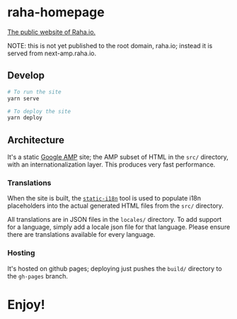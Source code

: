 # raha-homepage

[The public website of Raha.io.](next-amp.raha.io)

NOTE: this is not yet published to the root domain, raha.io; instead it is
served from next-amp.raha.io.

## Develop

```bash
# To run the site
yarn serve

# To deploy the site
yarn deploy
```

## Architecture

It's a static [Google AMP](https://www.ampproject.org/) site; the AMP subset of
HTML in the `src/` directory, with an internationalization layer. This produces
very fast performance.

### Translations

When the site is built, the [`static-i18n`]() tool is used to populate
i18n placeholders into the actual generated HTML files from the `src/`
directory.

All translations are in JSON files in the `locales/` directory. To add support
for a language, simply add a locale json file for that language. Please ensure
there are translations available for every language.

### Hosting

It's hosted on github pages; deploying just pushes the `build/` directory
to the `gh-pages` branch.

# Enjoy!
